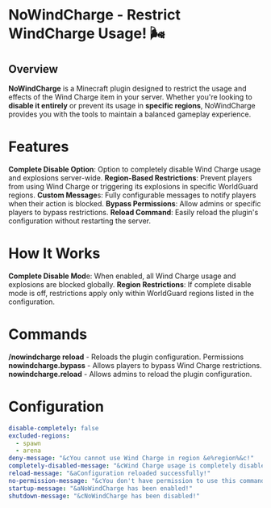 # NoWindCharge - Restrict WindCharge Usage! 🌬️
## Overview
**NoWindCharge** is a Minecraft plugin designed to restrict the usage and effects of the Wind Charge item in your server. Whether you're looking to **disable it entirely** or prevent its usage in **specific regions**, NoWindCharge provides you with the tools to maintain a balanced gameplay experience.

# Features
**Complete Disable Option**: Option to completely disable Wind Charge usage and explosions server-wide.
**Region-Based Restrictions**: Prevent players from using Wind Charge or triggering its explosions in specific WorldGuard regions.
**Custom Message**s: Fully configurable messages to notify players when their action is blocked.
**Bypass Permissions**: Allow admins or specific players to bypass restrictions.
**Reload Command**: Easily reload the plugin's configuration without restarting the server.

# How It Works
**Complete Disable Mod**e: When enabled, all Wind Charge usage and explosions are blocked globally.
**Region Restrictions**: If complete disable mode is off, restrictions apply only within WorldGuard regions listed in the configuration.

# Commands
**/nowindcharge reload** - Reloads the plugin configuration.
Permissions
**nowindcharge.bypass** - Allows players to bypass Wind Charge restrictions.
**nowindcharge.reload** - Allows admins to reload the plugin configuration.

# Configuration

```yml 
disable-completely: false
excluded-regions:
  - spawn
  - arena
deny-message: "&cYou cannot use Wind Charge in region &e%region%&c!"
completely-disabled-message: "&cWind Charge usage is completely disabled on this server!"
reload-message: "&aConfiguration reloaded successfully!"
no-permission-message: "&cYou don't have permission to use this command!"
startup-message: "&aNoWindCharge has been enabled!"
shutdown-message: "&cNoWindCharge has been disabled!"
```

